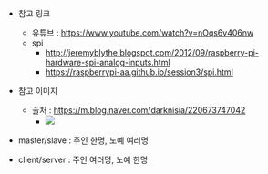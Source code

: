 * 참고 링크
  - 유튜브 : https://www.youtube.com/watch?v=nOqs6v406nw
  - spi 
    - http://jeremyblythe.blogspot.com/2012/09/raspberry-pi-hardware-spi-analog-inputs.html
    - https://raspberrypi-aa.github.io/session3/spi.html
    
* 참고 이미지
  - 출처 : https://m.blog.naver.com/darknisia/220673747042
    - ![](https://mblogthumb-phinf.pstatic.net/20160404_136/darknisia_1459734676407XNY6R_PNG/1.png?type=w2)

* master/slave : 주인 한명, 노예 여러명
* client/server : 주인 여러명, 노예 한명
